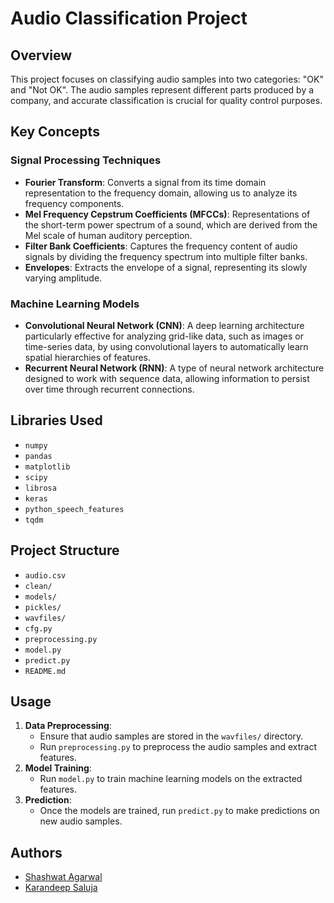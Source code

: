 # Audio Classification Project

## Overview
This project focuses on classifying audio samples into two categories: "OK" and "Not OK". The audio samples represent different parts produced by a company, and accurate classification is crucial for quality control purposes.

## Key Concepts

### Signal Processing Techniques
- **Fourier Transform**: Converts a signal from its time domain representation to the frequency domain, allowing us to analyze its frequency components.
- **Mel Frequency Cepstrum Coefficients (MFCCs)**: Representations of the short-term power spectrum of a sound, which are derived from the Mel scale of human auditory perception.
- **Filter Bank Coefficients**: Captures the frequency content of audio signals by dividing the frequency spectrum into multiple filter banks.
- **Envelopes**: Extracts the envelope of a signal, representing its slowly varying amplitude.

### Machine Learning Models
- **Convolutional Neural Network (CNN)**: A deep learning architecture particularly effective for analyzing grid-like data, such as images or time-series data, by using convolutional layers to automatically learn spatial hierarchies of features.
- **Recurrent Neural Network (RNN)**: A type of neural network architecture designed to work with sequence data, allowing information to persist over time through recurrent connections.

## Libraries Used
- `numpy`
- `pandas`
- `matplotlib`
- `scipy`
- `librosa`
- `keras`
- `python_speech_features`
- `tqdm`

## Project Structure
- `audio.csv`
- `clean/`
- `models/`
- `pickles/`
- `wavfiles/`
- `cfg.py`
- `preprocessing.py`
- `model.py`
- `predict.py`
- `README.md`


## Usage
1. **Data Preprocessing**:
   - Ensure that audio samples are stored in the `wavfiles/` directory.
   - Run `preprocessing.py` to preprocess the audio samples and extract features.
2. **Model Training**:
   - Run `model.py` to train machine learning models on the extracted features.
3. **Prediction**:
   - Once the models are trained, run `predict.py` to make predictions on new audio samples.

## Authors
- [Shashwat Agarwal](https://www.linkedin.com/in/shashwattagrawal/)
- [Karandeep Saluja](https://www.linkedin.com/in/karandeep-saluja-45949b221/)


